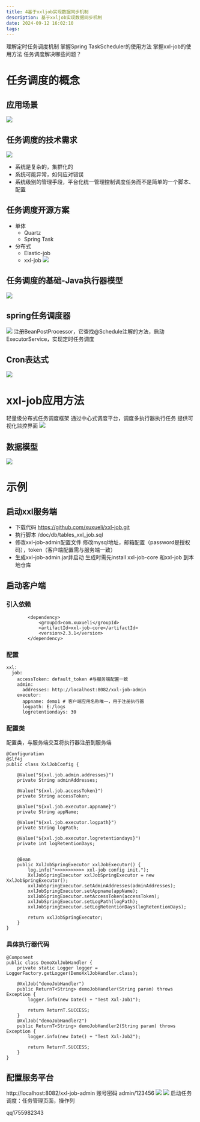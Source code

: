 ```yaml
---
title: 4基于xxljob实现数据同步机制
description: 基于xxljob实现数据同步机制
date: 2024-09-12 16:02:10
tags:
---
```

理解定时任务调度机制
掌握Spring TaskScheduler的使用方法
掌握xxl-job的使用方法
任务调度解决哪些问题？

# 任务调度的概念

## 应用场景
![](4-任务调度应用场景.png)
## 任务调度的技术需求
![](4-任务调度技术需求.png)
- 系统是复杂的，集群化的
- 系统可能异常，如何应对错误
- 系统级别的管理手段，平台化统一管理控制调度任务而不是简单的一个脚本、配置

## 任务调度开源方案
- 单体
    - Quartz
    - Spring Task
- 分布式
    - Elastic-job
    - xxl-job
![](4-任务调度开源方案.png)


## 任务调度的基础-Java执行器模型
![](4-任务调度基础.png)

## spring任务调度器
![](4-任务调度基础-spring任务调度器.png)
注册BeanPostProcessor，它查找@Schedule注解的方法，启动ExecutorService，实现定时任务调度

## Cron表达式
![](4-任务调度基础-Cron.png) 

# xxl-job应用方法
轻量级分布式任务调度框架
通过中心式调度平台，调度多执行器执行任务
提供可视化监控界面
![](4-任务调度基础-xxljob.png)

## 数据模型
![](4-任务调度中心-数据模型-xxljob.png)

# 示例
## 启动xxl服务端
- 下载代码 https://github.com/xuxueli/xxl-job.git
- 执行脚本 /doc/db/tables_xxl_job.sql
- 修改xxl-job-admin配置文件
修改mysql地址，邮箱配置（password是授权码），token（客户端配置需与服务端一致）
- 生成xxl-job-admin.jar并启动
生成时需先install xxl-job-core 和xxl-job 到本地仓库
## 启动客户端
### 引入依赖
```
        <dependency>
            <groupId>com.xuxueli</groupId>
            <artifactId>xxl-job-core</artifactId>
            <version>2.3.1</version>
        </dependency>
```

### 配置
```
xxl:
  job:
    accessToken: default_token #与服务端配置一致
    admin:
      addresses: http://localhost:8082/xxl-job-admin
    executor:
      appname: demo1 # 客户端应用名称唯一，用于注册执行器
      logpath: E:/logs
      logretentiondays: 30
```
### 配置类
配置类，与服务端交互将执行器注册到服务端
```
@Configuration
@Slf4j
public class XxlJobConfig {

    @Value("${xxl.job.admin.addresses}")
    private String adminAddresses;

    @Value("${xxl.job.accessToken}")
    private String accessToken;

    @Value("${xxl.job.executor.appname}")
    private String appName;

    @Value("${xxl.job.executor.logpath}")
    private String logPath;

    @Value("${xxl.job.executor.logretentiondays}")
    private int logRetentionDays;


    @Bean
    public XxlJobSpringExecutor xxlJobExecutor() {
        log.info(">>>>>>>>>>> xxl-job config init.");
        XxlJobSpringExecutor xxlJobSpringExecutor = new XxlJobSpringExecutor();
        xxlJobSpringExecutor.setAdminAddresses(adminAddresses);
        xxlJobSpringExecutor.setAppname(appName);
        xxlJobSpringExecutor.setAccessToken(accessToken);
        xxlJobSpringExecutor.setLogPath(logPath);
        xxlJobSpringExecutor.setLogRetentionDays(logRetentionDays);

        return xxlJobSpringExecutor;
    }
}

```

### 具体执行器代码
```
@Component
public class DemoXxlJobHandler {
    private static Logger logger = LoggerFactory.getLogger(DemoXxlJobHandler.class);

    @XxlJob("demoJobHandler")
    public ReturnT<String> demoJobHandler(String param) throws Exception {
        logger.info(new Date() + "Test Xxl-Job1");

        return ReturnT.SUCCESS;
    }
    @XxlJob("demoJobHandler2")
    public ReturnT<String> demoJobHandler2(String param) throws Exception {
        logger.info(new Date() + "Test Xxl-Job2");

        return ReturnT.SUCCESS;
    }
}
```

## 配置服务平台
http://localhost:8082/xxl-job-admin
账号密码 admin/123456
![](4-配置服务平台.png)
![](4-配置服务平台2.png)
启动任务调度：任务管理页面，操作列


qq1755982343


